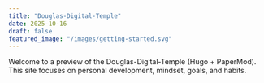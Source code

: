 ```yaml
---
title: "Douglas-Digital-Temple"
date: 2025-10-16
draft: false
featured_image: "/images/getting-started.svg"
---
```


Welcome to a preview of the Douglas-Digital-Temple (Hugo + PaperMod). This site focuses on personal development, mindset, goals, and habits.
